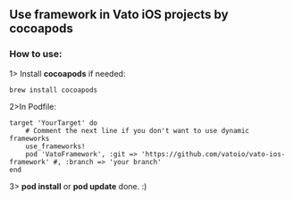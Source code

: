 <h2>Use framework in Vato iOS projects by cocoapods</h2>
<h3> How to use: </h3>

1> Install <b>cocoapods</b> if needed:

    brew install cocoapods
2>In Podfile:

    target 'YourTarget' do
        # Comment the next line if you don't want to use dynamic frameworks
        use_frameworks!
        pod 'VatoFramework', :git => 'https://github.com/vatoio/vato-ios-framework' #, :branch => 'your branch'
    end
  
3> <b>pod install</b> or <b>pod update</b> done. :)
